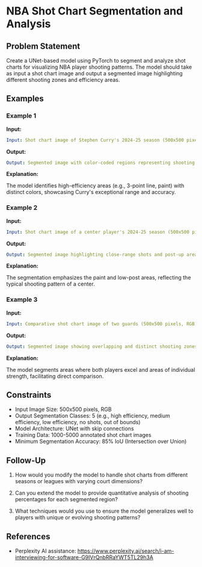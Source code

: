 # NBA Shot Chart Segmentation and Analysis

## Problem Statement

Create a UNet-based model using PyTorch to segment and analyze shot charts for 
visualizing NBA player shooting patterns. The model should take as input a shot chart image 
and output a segmented image highlighting different shooting zones and efficiency areas.

## Examples

### Example 1

**Input:**

~~~yml
Input: Shot chart image of Stephen Curry's 2024-25 season (500x500 pixels, RGB)
~~~

**Output:**

~~~yml
Output: Segmented image with color-coded regions representing shooting efficiency
~~~

**Explanation:**

The model identifies high-efficiency areas (e.g., 3-point line, paint) with distinct colors, showcasing Curry's exceptional range and accuracy.


### Example 2

**Input:**

~~~yml
Input: Shot chart image of a center player's 2024-25 season (500x500 pixels, RGB)
~~~

**Output:**

~~~yml
Output: Segmented image highlighting close-range shots and post-up areas
~~~

**Explanation:**

The segmentation emphasizes the paint and low-post areas, reflecting the typical shooting pattern of a center.

### Example 3

**Input:**

~~~yml
Input: Comparative shot chart image of two guards (500x500 pixels, RGB)
~~~

**Output:**

~~~yml
Output: Segmented image showing overlapping and distinct shooting zones
~~~

**Explanation:**

The model segments areas where both players excel and areas of individual strength, facilitating direct comparison.


## Constraints


- Input Image Size: 500x500 pixels, RGB
- Output Segmentation Classes: 5 (e.g., high efficiency, medium efficiency, low efficiency, no shots, out of bounds)
- Model Architecture: UNet with skip connections
- Training Data: 1000-5000 annotated shot chart images
- Minimum Segmentation Accuracy: 85% IoU (Intersection over Union)

## Follow-Up

1. How would you modify the model to handle shot charts from different seasons or leagues with varying court dimensions?

2. Can you extend the model to provide quantitative analysis of shooting percentages for each segmented region?

3. What techniques would you use to ensure the model generalizes well to players with unique or evolving shooting patterns?

## References

- Perplexity AI assistance: https://www.perplexity.ai/search/i-am-interviewing-for-software-G9IVrQnbRRaYWT5TL29h3A